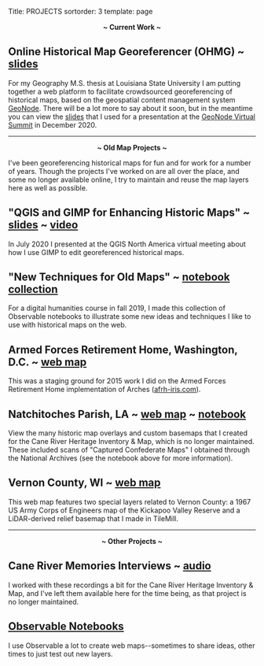 Title: PROJECTS
sortorder: 3
template: page

<p style="text-align:center; margin-top: 15px"><strong>~ Current Work ~</strong></p>

## Online Historical Map Georeferencer (OHMG) ~ [slides](https://docs.google.com/presentation/d/e/2PACX-1vSwbTO3jKrwGFKwouZdPSWfQVB3sws8I7bdH_CiSoNTt3l3wefu3s50NAxXn4N7M9CkW09hf9xZh63j/pub?start=false&loop=false&delayms=3000)

For my Geography M.S. thesis at Louisiana State University I am putting together a web platform to facilitate crowdsourced georeferencing of historical maps, based on the geospatial content management system
[GeoNode](https://geonode.org). There will be a lot more to say about it soon,
but in the meantime you can view the [slides](https://docs.google.com/presentation/d/e/2PACX-1vSwbTO3jKrwGFKwouZdPSWfQVB3sws8I7bdH_CiSoNTt3l3wefu3s50NAxXn4N7M9CkW09hf9xZh63j/pub?start=false&loop=false&delayms=3000) that I used for a presentation at the
[GeoNode Virtual Summit](https://summit.geonode.org/schedule/#session-110) in December 2020.

---

<p style="text-align:center"><strong>~ Old Map Projects ~</strong></p>

I've been georeferencing historical maps for fun and for work for a number of years. Though the projects I've worked on are all over the place, and some no longer available online, I try to maintain and reuse the map layers here as well as possible.

## "QGIS and GIMP for Enhancing Historic Maps" ~ [slides](https://docs.google.com/presentation/d/e/2PACX-1vTsayFBVmMWvHRS6CLXnS0onRCX0S3N1rhZGWzsLLE-DnRhBHUTmn8wpBjSOtSVqdjVIzRLETLykv_a/pub?start=false&loop=false&delayms=3000) ~ [video](https://www.youtube.com/watch?v=N1G0qyETCow&feature=youtu.be)

In July 2020 I presented at the QGIS North America virtual meeting about how I use
GIMP to edit georeferenced historical maps.

## "New Techniques for Old Maps" ~ [notebook collection](https://observablehq.com/collection/@mradamcox/a-break-from-the-past)

For a digital humanities course in fall 2019, I made this collection of Observable notebooks to illustrate some new ideas and techniques I like to use with historical maps on the web.

## Armed Forces Retirement Home, Washington, D.C. ~ [web map](/maps/afrh_historicmaps.html)

This was a staging ground for 2015 work I did on the Armed Forces Retirement Home implementation of Arches ([afrh-iris.com](https://afrh-iris.com)).

## Natchitoches Parish, LA ~ [web map](/maps/natchitoches_parish.html) ~ [notebook](https://observablehq.com/@mradamcox/northwest-louisiana-historic-maps?collection=@mradamcox/web-maps)

View the many historic map overlays and custom basemaps that I created for the Cane River Heritage Inventory & Map, which is no longer maintained. These included scans of "Captured Confederate Maps"
I obtained through the National Archives (see the notebook above for more information).

## Vernon County, WI ~ [web map](/maps/vernon_county.html)

This web map features two special layers related to Vernon County: a 1967 US Army Corps of Engineers map of the Kickapoo Valley Reserve and a LiDAR-derived relief basemap that I made in TileMill.

---

<p style="text-align:center"><strong>~ Other Projects ~</strong></p>

## Cane River Memories Interviews ~ [audio](/pages/cane-river-memories-interviews.html)

I worked with these recordings a bit for the Cane River Heritage Inventory & Map,
and I've left them available here for the time being, as that project is no longer
maintained.

## [Observable Notebooks](https://observablehq.com/collection/@mradamcox/web-maps)

I use Observable a lot to create web maps--sometimes to share ideas, other times to just
test out new layers.

